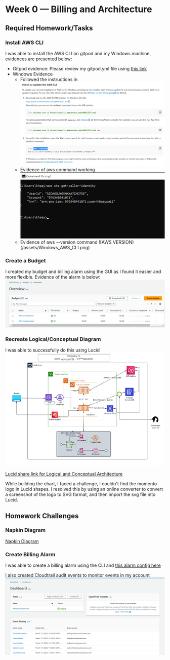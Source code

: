 # Week 0 — Billing and Architecture

## Required Homework/Tasks

### Install AWS CLI 
I was able to install the AWS CLI on gitpod and my Windows machine, evidences are presented below:
- Gitpod evidence: Please review my gitpod.yml file using [this link](https://github.com/khaaywai/aws-bootcamp-cruddur-2023/blob/5b80dc9f1eb6f183548ace515d591a792a412476/.gitpod.yml)
- Windows Evidence
  - Followed the instructions in ![AWS CLI Instructions](assets/AWS_CLI_commands.png)
  - Evidence of aws command working ![AWS STS GET-CALLER-IDENTITY](assets/AWS_CLI_Identity.png)
  - Evidence of aws --version command ![AWS VERSION)(/assets/Windows_AWS_CLI.png)
  
### Create a Budget
I created my budget and billing alarm using the GUI as I found it easier and more flexible. Evidence of the alarm is below:
![AWS Billing Screenshot](assets/AWS_Billing_Alarm.png)

### Recreate Logical/Conceptual Diagram
I was able to successfully do this using Lucid
![Cruddur Logical Diagram](assets/Cruddur_Logical_Diagram.png)

[Lucid share link for Logical and Conceptual Architecture](https://lucid.app/lucidchart/16491187-a6ab-41d7-b2d6-d748e4b27d42/edit?viewport_loc=-11%2C-61%2C3466%2C1749%2CErfG-OHlmvwR&invitationId=inv_7f320338-67be-4121-b599-4afb2c11fe7f)

While building the chart, I faced a challenge, I couldn't find the momento logo in Lucid shapes. I resolved this by using an online converter to convert a screenshot of the logo to SVG format, and then import the svg file into Lucid.

## Homework Challenges

### Napkin Diagram
[Napkin Diagram](assets/Napkin_Design.png)

### Create Billing Alarm
I was able to create a billing alarm using the CLI and [this alarm config here](https://github.com/khaaywai/aws-bootcamp-cruddur-2023/blob/main/aws/json/alarmconfig.json)

I also created Cloudtrail audit events to monitor events in my account ![CloudTrail Event Page](assets/AWS_CloudTrail_events.png)

